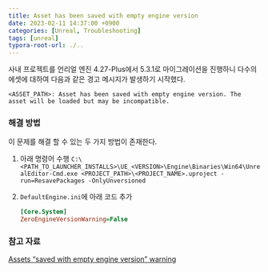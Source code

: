 ```yaml
---
title: Asset has been saved with empty engine version
date: 2023-02-11 14:37:00 +0900
categories: [Unreal, Troubleshooting]
tags: [unreal]
typora-root-url: ./..
---
```


사내 프로젝트를 언리얼 엔진 4.27-Plus에서 5.3.1로 마이그레이션을 진행하니 다수의 에셋에 대하여 다음과 같은 경고 메시지가 발생하기 시작했다.

`<ASSET_PATH>: Asset has been saved with empty engine version. The asset will be loaded but may be incompatible.`



### 해결 방법

이 문제를 해결 할 수 있는 두 가지 방법이 존재한다.

1. 아래 명령어 수행
   `C:\<PATH_TO_LAUNCHER_INSTALLS>\UE_<VERSION>\Engine\Binaries\Win64\UnrealEditor-Cmd.exe <PROJECT_PATH>\<PROJECT_NAME>.uproject -run=ResavePackages -OnlyUnversioned` 

2. `DefaultEngine.ini`에 아래 코드 추가

   ```ini
   [Core.System]
   ZeroEngineVersionWarning=False
   ```



### 참고 자료

[Assets “saved with empty engine version” warning](https://forums.unrealengine.com/t/assets-saved-with-empty-engine-version-warning/304482)
